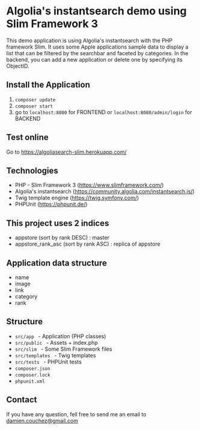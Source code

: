 # Algolia's instantsearch demo using Slim Framework 3

This demo application is using Algolia's instantsearch with the PHP framework Slim.
It uses some Apple applications sample data to display a list that can be filtered by the searchbar and faceted by categories.
In the backend, you can add a new application or delete one by specifying its ObjectID.

## Install the Application
1. ```composer update ```
2. ```composer start ```
3. go to ```localhost:8080``` for FRONTEND or ```localhost:8080/admin/login``` for BACKEND

## Test online
Go to https://algoliasearch-slim.herokuapp.com/

## Technologies
* PHP - Slim Framework 3 (https://www.slimframework.com/)
* Algolia's instantsearch (https://community.algolia.com/instantsearch.js/)
* Twig template engine (https://twig.symfony.com/)
* PHPUnit (https://phpunit.de/)

## This project uses 2 indices
* appstore (sort by rank DESC) : master
* appstore_rank_asc (sort by rank ASC) : replica of appstore

## Application data structure
* name
* image
* link
* category
* rank

## Structure
* ```src/app ``` - Application (PHP classes)
* ```src/public ``` - Assets + index.php
* ```src/slim ``` - Some Slim Framework files
* ```src/templates ``` - Twig templates
* ```src/tests ``` - PHPUnit tests
* ```composer.json ```
* ```composer.lock ```
* ```phpunit.xml ```

## Contact
If you have any question, fell free to send me an email to damien.couchez@gmail.com